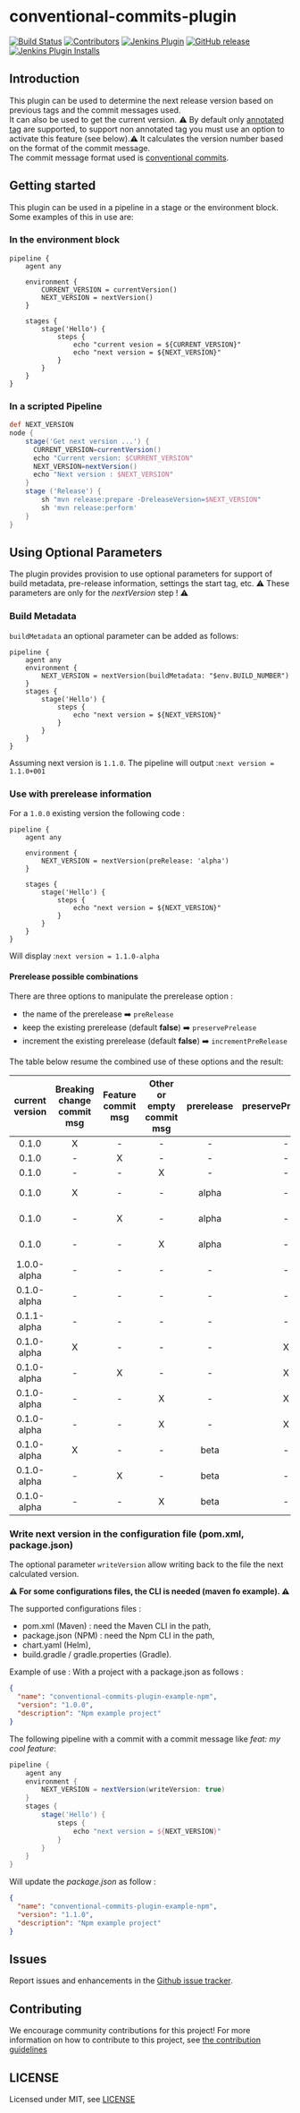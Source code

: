# conventional-commits-plugin

[![Build Status](https://ci.jenkins.io/job/Plugins/job/conventional-commits-plugin/job/main/badge/icon)](https://ci.jenkins.io/job/Plugins/job/conventional-commits-plugin/job/main/)
[![Contributors](https://img.shields.io/github/contributors/jenkinsci/conventional-commits-plugin.svg)](https://github.com/jenkinsci/conventional-commits-plugin/graphs/contributors)
[![Jenkins Plugin](https://img.shields.io/jenkins/plugin/v/conventional-commits.svg)](https://plugins.jenkins.io/conventional-commits)
[![GitHub release](https://img.shields.io/github/release/jenkinsci/conventional-commits-plugin.svg?label=changelog)](https://github.com/jenkinsci/conventional-commits-plugin/releases/latest)
[![Jenkins Plugin Installs](https://img.shields.io/jenkins/plugin/i/conventional-commits.svg?color=blue)](https://plugins.jenkins.io/conventional-commits)

## Introduction

This plugin can be used to determine the next release version based on previous tags and the commit messages used.  
It can also be used to get the current version. 
:warning: By default only [annotated tag](https://git-scm.com/book/en/v2/Git-Basics-Tagging) are supported, to support non annotated tag you must use an option to activate this feature (see below).:warning: 
It calculates the version number based on the format of the commit message.  
The commit message format used is [conventional commits](https://www.conventionalcommits.org/en/v1.0.0/).

## Getting started

This plugin can be used in a pipeline in a stage or the environment block.  Some examples of this in use are:

### In the environment block

```
pipeline {
    agent any

    environment {
        CURRENT_VERSION = currentVersion()
        NEXT_VERSION = nextVersion()
    }

    stages {
        stage('Hello') {
            steps {
                echo "current vesion = ${CURRENT_VERSION}"
                echo "next version = ${NEXT_VERSION}"
            }
        }
    }
}
```
### In a scripted Pipeline

```groovy
def NEXT_VERSION
node {
    stage('Get next version ...') {
      CURRENT_VERSION=currentVersion()
      echo "Current version: $CURRENT_VERSION"  
      NEXT_VERSION=nextVersion()
      echo "Next version : $NEXT_VERSION"
    }
    stage ('Release') {
        sh "mvn release:prepare -DreleaseVersion=$NEXT_VERSION"
        sh 'mvn release:perform'
    }
}
```

## Using Optional Parameters

The plugin provides provision to use optional parameters for support of build metadata, pre-release information, settings the start tag, etc.
:warning: These parameters are only for the _nextVersion_ step ! :warning: 

### Build Metadata 

`buildMetadata` an optional parameter can be added as follows:

```
pipeline {
    agent any
    environment {
        NEXT_VERSION = nextVersion(buildMetadata: "$env.BUILD_NUMBER")
    }
    stages {
        stage('Hello') {
            steps {
                echo "next version = ${NEXT_VERSION}"
            }
        }
    }
}
```
Assuming next version is `1.1.0`.
The pipeline will output :`next version = 1.1.0+001`

### Use with prerelease information
For a `1.0.0` existing version the following code :

```
pipeline {
    agent any

    environment {
        NEXT_VERSION = nextVersion(preRelease: 'alpha')
    }

    stages {
        stage('Hello') {
            steps {
                echo "next version = ${NEXT_VERSION}"
            }
        }
    }
}
```
Will display :`next version = 1.1.0-alpha`

#### Prerelease possible combinations
There are three options to manipulate the prerelease option :
- the name of the prerelease :arrow_right: `preRelease`
- keep the existing prerelease (default **false**) :arrow_right: `preservePrelease`
- increment the existing prerelease (default **false**) :arrow_right: `incrementPreRelease`

The table below resume the combined use of these options and the result:

| current version | Breaking change commit msg | Feature commit msg | Other or empty commit msg | prerelease | preservePreRelease | incrementPreRelease	| Output              |
| :---:           | :---:                      | :---:              | :---:                     | :---:      | :---:              | :---:                | :---:               |
| 0.1.0           | X                          | -                  | -                         | - 	     | -                  | -                    |	**1.0.0**         |
| 0.1.0           | -                          | X                  | -                         | - 	     | -                  | -                    |	**0.2.0**         |
| 0.1.0           | -                          | -                  | X                         | - 	     | -                  | -                    |	**0.1.1**         |
| 0.1.0           | X                          | -                  | -                         | alpha      | -                  | -                    |	**1.0.0-alpha**   |
| 0.1.0           | -                          | X                  | -                         | alpha      | -                  | -                    |	**0.2.0-alpha**   |
| 0.1.0           | -                          | -                  | X                         | alpha      | -                  | -                    |	**0.1.1-alpha**   |
| 1.0.0-alpha     | -                          | -                  | -                         | - 	     | -                  | -                    |	**1.0.0**         |
| 0.1.0-alpha     | -                          | -                  | -                         | - 	     | -                  | -                    |	**0.1.0**         |
| 0.1.1-alpha     | -                          | -                  | -                         | - 	     | -                  | -                    |	**0.1.1**         |
| 0.1.0-alpha     | X                          | -                  | -                         | - 	     | X                  | -                    |	**1.0.0-alpha**   |
| 0.1.0-alpha     | -                          | X                  | -                         | - 	     | X                  | -                    |	**0.2.0-alpha**   |
| 0.1.0-alpha     | -                          | -                  | X                         | - 	     | X                  | -                    |	**0.1.1-alpha**   |
| 0.1.0-alpha     | -                          | -                  | X                         | - 	     | X                  | X                    |	**0.1.1-alpha.1** |
| 0.1.0-alpha     | X                          | -                  | -                         | beta       | -                  | -                    |	**1.0.0-beta**    |
| 0.1.0-alpha     | -                          | X                  | -                         | beta       | -                  | -                    |	**0.2.0-beta**    |
| 0.1.0-alpha     | -                          | -                  | X                         | beta       | -                  | -                    |	**0.1.1-beta**    |

### Write next version in the configuration file (pom.xml, package.json)
The optional parameter `writeVersion` allow writing back to the file the next calculated version.

**:warning: For some configurations files, the CLI is needed (maven fo example). :warning:**

The supported configurations files :
 - pom.xml (Maven) : need the Maven CLI in the path,
 - package.json (NPM) : need the Npm CLI in the path,
 - chart.yaml (Helm),
 - build.gradle / gradle.properties (Gradle).

Example of use :
With a project with a package.json as follows :
```json
{
  "name": "conventional-commits-plugin-example-npm",
  "version": "1.0.0",
  "description": "Npm example project"
}
```
The following pipeline with a commit with a commit message like _feat: my cool feature_:
```groovy
pipeline {
    agent any
    environment {
        NEXT_VERSION = nextVersion(writeVersion: true)
    }
    stages {
        stage('Hello') {
            steps {
                echo "next version = ${NEXT_VERSION}"
            }
        }
    }
}
```
Will update the _package.json_ as follow :
```json
{
  "name": "conventional-commits-plugin-example-npm",
  "version": "1.1.0",
  "description": "Npm example project"
}
```

## Issues

Report issues and enhancements in the [Github issue tracker](https://github.com/jenkinsci/conventional-commits-plugin/issues).

## Contributing

We encourage community contributions for this project! For more information on how to contribute to this project, see [the contribution guidelines](./.github/CONTRIBUTING.md)

## LICENSE

Licensed under MIT, see [LICENSE](LICENSE.md)
